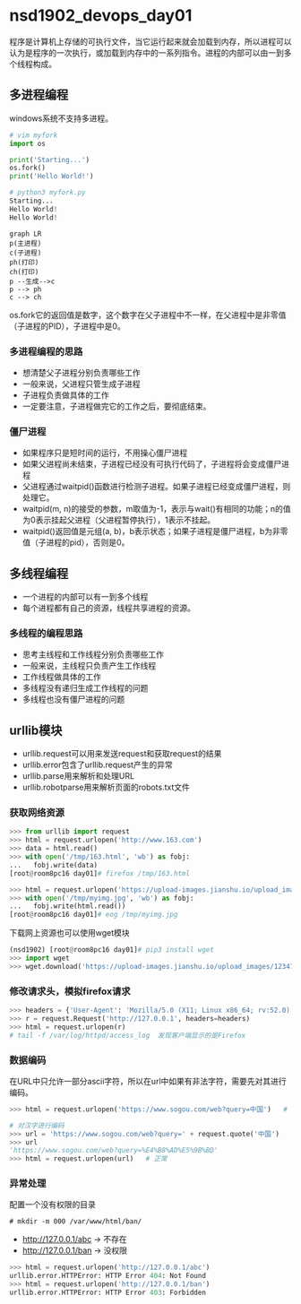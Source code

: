 # nsd1902_devops_day01

程序是计算机上存储的可执行文件，当它运行起来就会加载到内存，所以进程可以认为是程序的一次执行，或加载到内存中的一系列指令。进程的内部可以由一到多个线程构成。

## 多进程编程

windows系统不支持多进程。

```python
# vim myfork
import os

print('Starting...')
os.fork()
print('Hello World!')

# python3 myfork.py 
Starting...
Hello World!
Hello World!
```

```mermaid
graph LR
p(主进程)
c(子进程)
ph(打印)
ch(打印)
p --生成-->c
p --> ph
c --> ch
```

os.fork它的返回值是数字，这个数字在父子进程中不一样，在父进程中是非零值（子进程的PID），子进程中是0。

### 多进程编程的思路

- 想清楚父子进程分别负责哪些工作
- 一般来说，父进程只管生成子进程
- 子进程负责做具体的工作
- 一定要注意，子进程做完它的工作之后，要彻底结束。

### 僵尸进程

- 如果程序只是短时间的运行，不用操心僵尸进程
- 如果父进程尚未结束，子进程已经没有可执行代码了，子进程将会变成僵尸进程
- 父进程通过waitpid()函数进行检测子进程。如果子进程已经变成僵尸进程，则处理它。
- waitpid(m, n)的接受的参数，m取值为-1，表示与wait()有相同的功能；n的值为0表示挂起父进程（父进程暂停执行），1表示不挂起。
- waitpid()返回值是元组(a, b)，b表示状态；如果子进程是僵尸进程，b为非零值（子进程的pid），否则是0。

## 多线程编程

- 一个进程的内部可以有一到多个线程
- 每个进程都有自己的资源，线程共享进程的资源。

### 多线程的编程思路

- 思考主线程和工作线程分别负责哪些工作
- 一般来说，主线程只负责产生工作线程
- 工作线程做具体的工作
- 多线程没有递归生成工作线程的问题
- 多线程也没有僵尸进程的问题

## urllib模块

- urllib.request可以用来发送request和获取request的结果
- urllib.error包含了urllib.request产生的异常
- urllib.parse用来解析和处理URL
- urllib.robotparse用来解析页面的robots.txt文件

### 获取网络资源

```python
>>> from urllib import request
>>> html = request.urlopen('http://www.163.com')
>>> data = html.read()
>>> with open('/tmp/163.html', 'wb') as fobj:
...   fobj.write(data)
[root@room8pc16 day01]# firefox /tmp/163.html 

>>> html = request.urlopen('https://upload-images.jianshu.io/upload_images/12347101-bc5e84e92e23c692.jpg')
>>> with open('/tmp/myimg.jpg', 'wb') as fobj:
...   fobj.write(html.read())
[root@room8pc16 day01]# eog /tmp/myimg.jpg 
```

下载网上资源也可以使用wget模块

```python
(nsd1902) [root@room8pc16 day01]# pip3 install wget
>>> import wget
>>> wget.download('https://upload-images.jianshu.io/upload_images/12347101-bc5e84e92e23c692.jpg', '/tmp/abc.jpg')
```

### 修改请求头，模拟firefox请求

```python
>>> headers = {'User-Agent': 'Mozilla/5.0 (X11; Linux x86_64; rv:52.0) Gecko/20100101 Firefox/52.0'}
>>> r = request.Request('http://127.0.0.1', headers=headers)
>>> html = request.urlopen(r)
# tail -f /var/log/httpd/access_log  发现客户端显示的是Firefox
```

### 数据编码

在URL中只允许一部分ascii字符，所以在url中如果有非法字符，需要先对其进行编码。

```python
>>> html = request.urlopen('https://www.sogou.com/web?query=中国')   # 报错，因为存在中文字符

# 对汉字进行编码
>>> url = 'https://www.sogou.com/web?query=' + request.quote('中国')
>>> url
'https://www.sogou.com/web?query=%E4%B8%AD%E5%9B%BD'
>>> html = request.urlopen(url)   # 正常
```

### 异常处理

配置一个没有权限的目录

```shell
# mkdir -m 000 /var/www/html/ban/
```

- http://127.0.0.1/abc  -> 不存在
- http://127.0.0.1/ban  -> 没权限

```python
>>> html = request.urlopen('http://127.0.0.1/abc')
urllib.error.HTTPError: HTTP Error 404: Not Found
>>> html = request.urlopen('http://127.0.0.1/ban')
urllib.error.HTTPError: HTTP Error 403: Forbidden
```









